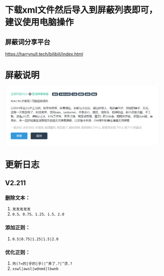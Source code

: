 # 下载xml文件然后导入到屏蔽列表即可，建议使用电脑操作
## 屏蔽词分享平台
https://harrynull.tech/bilibili/index.html
# 屏蔽说明

![](说明.png)



# 更新日志

## V2.211

### 删除文本：

1. `发发发发发`
2. `0.5、0.75、1.25、1.5、2.0`

### 添加正则：

1. `0.5|0.75|1.25|1.5|2.0`

### 优化正则：

1. `热(?=的|乎的|乎)|^来了.?|^烫.?`
2. `xswl|awsl|wdnmd|lbwnb`

